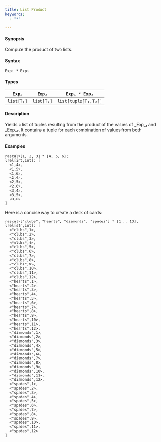 ```yaml
---
title: List Product
keywords:
  - "*"

---
```


#### Synopsis

Compute the product of two lists.

#### Syntax

`Exp₁ * Exp₂`

#### Types


| `Exp₁`     |  `Exp₂`     | `Exp₁ * Exp₂`          |
| --- | --- | --- |
| `list[T₁]` |  `list[T₂]` | `list[tuple[T₁,T₂]]`   |


#### Description

Yields a list of tuples resulting from the product of the values of _Exp_₁ and _Exp_₂. 
It contains a tuple for each combination of values from both arguments.

#### Examples


```rascal-shell 
rascal>[1, 2, 3] * [4, 5, 6];
lrel[int,int]: [
  <1,4>,
  <1,5>,
  <1,6>,
  <2,4>,
  <2,5>,
  <2,6>,
  <3,4>,
  <3,5>,
  <3,6>
]
```
Here is a concise way to create a deck of cards:

```rascal-shell 
rascal>["clubs", "hearts", "diamonds", "spades"] * [1 .. 13];
lrel[str,int]: [
  <"clubs",1>,
  <"clubs",2>,
  <"clubs",3>,
  <"clubs",4>,
  <"clubs",5>,
  <"clubs",6>,
  <"clubs",7>,
  <"clubs",8>,
  <"clubs",9>,
  <"clubs",10>,
  <"clubs",11>,
  <"clubs",12>,
  <"hearts",1>,
  <"hearts",2>,
  <"hearts",3>,
  <"hearts",4>,
  <"hearts",5>,
  <"hearts",6>,
  <"hearts",7>,
  <"hearts",8>,
  <"hearts",9>,
  <"hearts",10>,
  <"hearts",11>,
  <"hearts",12>,
  <"diamonds",1>,
  <"diamonds",2>,
  <"diamonds",3>,
  <"diamonds",4>,
  <"diamonds",5>,
  <"diamonds",6>,
  <"diamonds",7>,
  <"diamonds",8>,
  <"diamonds",9>,
  <"diamonds",10>,
  <"diamonds",11>,
  <"diamonds",12>,
  <"spades",1>,
  <"spades",2>,
  <"spades",3>,
  <"spades",4>,
  <"spades",5>,
  <"spades",6>,
  <"spades",7>,
  <"spades",8>,
  <"spades",9>,
  <"spades",10>,
  <"spades",11>,
  <"spades",12>
]
```



